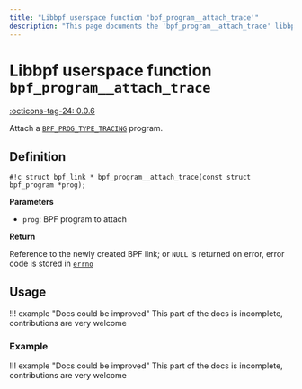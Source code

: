 ```yaml
---
title: "Libbpf userspace function 'bpf_program__attach_trace'"
description: "This page documents the 'bpf_program__attach_trace' libbpf userspace function, including its definition, usage, and examples."
---
```

# Libbpf userspace function `bpf_program__attach_trace`

<!-- [LIBBPF_TAG] -->
[:octicons-tag-24: 0.0.6](https://github.com/libbpf/libbpf/releases/tag/v0.0.6)
<!-- [/LIBBPF_TAG] -->

Attach a [`BPF_PROG_TYPE_TRACING`](../../../linux/program-type/BPF_PROG_TYPE_TRACING.md) program. 

## Definition

`#!c struct bpf_link * bpf_program__attach_trace(const struct bpf_program *prog);`

**Parameters**

- `prog`: BPF program to attach

**Return**

Reference to the newly created BPF link; or `NULL` is returned on error, error code is stored in [`errno`](https://man7.org/linux/man-pages/man3/errno.3.html)

## Usage

!!! example "Docs could be improved"
    This part of the docs is incomplete, contributions are very welcome

### Example

!!! example "Docs could be improved"
    This part of the docs is incomplete, contributions are very welcome
